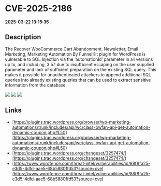 # CVE-2025-2186

**2025-03-22 13:15:35**

## Description
The Recover WooCommerce Cart Abandonment, Newsletter, Email Marketing, Marketing Automation By FunnelKit plugin for WordPress is vulnerable to SQL Injection via the ‘automationId’ parameter in all versions up to, and including, 3.5.1 due to insufficient escaping on the user supplied parameter and lack of sufficient preparation on the existing SQL query.  This makes it possible for unauthenticated attackers to append additional SQL queries into already existing queries that can be used to extract sensitive information from the database.

![](https://img.shields.io/static/v1?label=Score&message=7.5&color=red)
![](https://img.shields.io/static/v1?label=Severity&message=HIGH&color=red)
![](https://img.shields.io/static/v1?label=CWE&message=SQL&color=green)

## Links
- [https://plugins.trac.wordpress.org/browser/wp-marketing-automations/trunk/includes/api/wc/class-bwfan-api-get-automation-dynamic-coupon.php#L50](https://plugins.trac.wordpress.org/browser/wp-marketing-automations/trunk/includes/api/wc/class-bwfan-api-get-automation-dynamic-coupon.php#L50)
- [https://plugins.trac.wordpress.org/changeset/3257474/](https://plugins.trac.wordpress.org/changeset/3257474/)
- [https://www.wordfence.com/threat-intel/vulnerabilities/id/88f8fa25-e3d5-4dfd-aae5-68b5880ffd53?source=cve](https://www.wordfence.com/threat-intel/vulnerabilities/id/88f8fa25-e3d5-4dfd-aae5-68b5880ffd53?source=cve)
